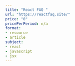 ```yaml
---
title: "React FAQ "
url: "https://reactfaq.site/"
price: "0"
pricePerPeriod: n/a
format: 
- resource
- article
subject: 
- react
- javascript
- jsx
---
```


